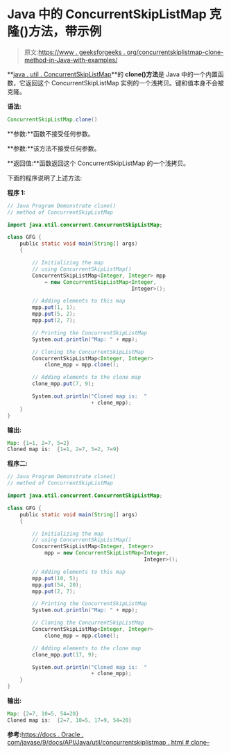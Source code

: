 # Java 中的 ConcurrentSkipListMap 克隆()方法，带示例

> 原文:[https://www . geeksforgeeks . org/concurrentskiplistmap-clone-method-in-Java-with-examples/](https://www.geeksforgeeks.org/concurrentskiplistmap-clone-method-in-java-with-examples/)

**[java . util . ConcurrentSkipListMap](https://www.geeksforgeeks.org/concurrentskiplistset-in-java-with-examples/)**的 **clone()方法**是 Java 中的一个内置函数，它返回这个 ConcurrentSkipListMap 实例的一个浅拷贝。键和值本身不会被克隆。

**语法:**

```java
ConcurrentSkipListMap.clone()

```

**参数:**函数不接受任何参数。

**参数:**该方法不接受任何参数。

**返回值:**函数返回这个 ConcurrentSkipListMap 的一个浅拷贝。

下面的程序说明了上述方法:

**程序 1:**

```java
// Java Program Demonstrate clone()
// method of ConcurrentSkipListMap

import java.util.concurrent.ConcurrentSkipListMap;

class GFG {
    public static void main(String[] args)
    {

        // Initializing the map
        // using ConcurrentSkipListMap()
        ConcurrentSkipListMap<Integer, Integer> mpp
            = new ConcurrentSkipListMap<Integer,
                                        Integer>();

        // Adding elements to this map
        mpp.put(1, 1);
        mpp.put(5, 2);
        mpp.put(2, 7);

        // Printing the ConcurrentSkipListMap
        System.out.println("Map: " + mpp);

        // Cloning the ConcurrentSkipListMap
        ConcurrentSkipListMap<Integer, Integer>
            clone_mpp = mpp.clone();

        // Adding elements to the clone map
        clone_mpp.put(7, 9);

        System.out.println("Cloned map is:  "
                           + clone_mpp);
    }
}
```

**输出:**

```java
Map: {1=1, 2=7, 5=2}
Cloned map is:  {1=1, 2=7, 5=2, 7=9}

```

**程序二:**

```java
// Java Program Demonstrate clone()
// method of ConcurrentSkipListMap

import java.util.concurrent.ConcurrentSkipListMap;

class GFG {
    public static void main(String[] args)
    {

        // Initializing the map
        // using ConcurrentSkipListMap()
        ConcurrentSkipListMap<Integer, Integer>
            mpp = new ConcurrentSkipListMap<Integer,
                                            Integer>();

        // Adding elements to this map
        mpp.put(10, 5);
        mpp.put(54, 20);
        mpp.put(2, 7);

        // Printing the ConcurrentSkipListMap
        System.out.println("Map: " + mpp);

        // Cloning the ConcurrentSkipListMap
        ConcurrentSkipListMap<Integer, Integer>
            clone_mpp = mpp.clone();

        // Adding elements to the clone map
        clone_mpp.put(17, 9);

        System.out.println("Cloned map is:  "
                           + clone_mpp);
    }
}
```

**输出:**

```java
Map: {2=7, 10=5, 54=20}
Cloned map is:  {2=7, 10=5, 17=9, 54=20}

```

**参考:**[https://docs . Oracle . com/javase/9/docs/API/Java/util/concurrentskiplistmap . html # clone–](https://docs.oracle.com/javase/9/docs/api/java/util/concurrent/ConcurrentSkipListMap.html#clone--)
